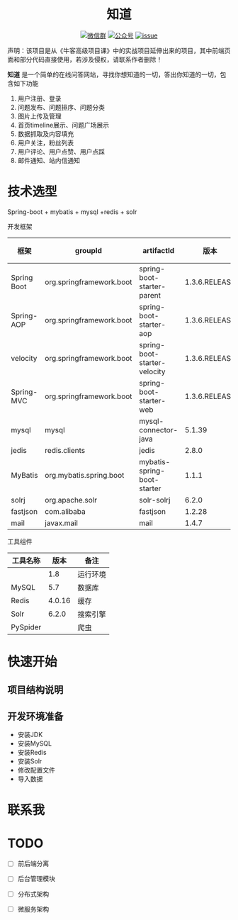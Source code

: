 <h1 align="center">知道</h1>
<p align="center">
</p>

<p align="center">
  <a href="#联系我"><img src="https://img.shields.io/badge/chat-微信群-blue.svg" alt="微信群"></a>
  <a href="#联系我"><img src="https://img.shields.io/badge/%E5%85%AC%E4%BC%97%E5%8F%B7-小胡哥哥VW-lightgrey.svg" alt="公众号"></a>
  <a href="https://github.com/Jason-HuHu/zhidao/issues"><img src="https://img.shields.io/badge/support-issue-critical.svg" alt="issue"></a>
</p>

声明：该项目是从《牛客高级项目课》中的实战项目延伸出来的项目，其中前端页面和部分代码直接使用，若涉及侵权，请联系作者删除！

**知道** 是一个简单的在线问答网站，寻找你想知道的一切，答出你知道的一切，包含如下功能

1. 用户注册、登录
2. 问题发布、问题排序、问题分类
3. 图片上传及管理
4. 首页timeline展示、问题广场展示
5. 数据抓取及内容填充
6. 用户关注，粉丝列表
7. 用户评论、用户点赞、用户点踩
8. 邮件通知、站内信通知

# 技术选型
Spring-boot + mybatis + mysql +redis + solr

开发框架

| 框架        | groupId                  | artifactId                   | 版本          | 备注 |
| ----------- | ------------------------ | ---------------------------- | ------------- | ---- |
| Spring Boot | org.springframework.boot | spring-boot-starter-parent   | 1.3.6.RELEASE |      |
| Spring-AOP  | org.springframework.boot | spring-boot-starter-aop      | 1.3.6.RELEASE |      |
| velocity    | org.springframework.boot | spring-boot-starter-velocity | 1.3.6.RELEASE |      |
| Spring-MVC  | org.springframework.boot | spring-boot-starter-web      | 1.3.6.RELEASE |      |
| mysql       | mysql                    | mysql-connector-java         | 5.1.39        |      |
| jedis       | redis.clients            | jedis                        | 2.8.0         |      |
| MyBatis     | org.mybatis.spring.boot  | mybatis-spring-boot-starter  | 1.1.1         |      |
| solrj       | org.apache.solr          | solr-solrj                   | 6.2.0         |      |
| fastjson    | com.alibaba              | fastjson                     | 1.2.28        |      |
| mail        | javax.mail               | mail                         | 1.4.7         |      |

工具组件

| 工具名称 | 版本   | 备注     |
| -------- | ------ | -------- |
|          | 1.8    | 运行环境 |
| MySQL    | 5.7    | 数据库   |
| Redis    | 4.0.16 | 缓存     |
| Solr     | 6.2.0  | 搜索引擎 |
| PySpider |        | 爬虫     |



# 快速开始

## 项目结构说明



## 开发环境准备

- 安装JDK
- 安装MySQL
- 安装Redis
- 安装Solr
- 修改配置文件
- 导入数据



# 联系我

# TODO

- [ ] 前后端分离
- [ ] 后台管理模块
- [ ] 分布式架构
- [ ] 微服务架构

